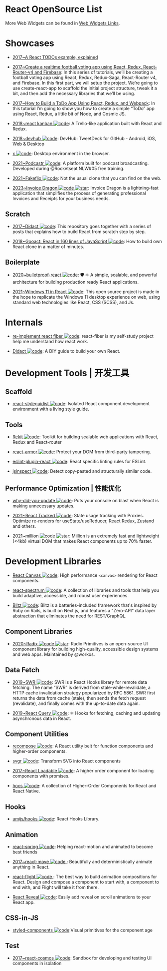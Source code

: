# React OpenSource List

More Web Widgets can be found in [Web Widgets Links](https://github.com/wx-chevalier/Awesome-Lists/blob/master/Web/Widgets/Web-Widgets-List.md).

# Showcases

- [2017~A React TODOs example, explained](https://hackernoon.com/a-react-todos-example-explained-6df53cdebed1)

- [2017~Create a realtime football voting app using React, Redux, React-Router-v4 and Firebase](https://parg.co/bhD): In this series of tutorials, we’ll be creating a football voting app using React, Redux, Redux-Saga, React-Router v4, and Firebase. In this first part, we will setup the project. We’re going to use create-react-app to scaffold the initial project structure, tweak it a bit, and then add the necessary libraries that we’ll be using.

- [2017~How to Build a ToDo App Using React, Redux, and Webpack](https://parg.co/bMT): In this tutorial I’m going to show you how to create a simple “ToDo” app using React, Redux, a little bit of Node, and Cosmic JS.

- [2018~react kanban ![code](https://ng-tech.icu/assets/code.svg)](https://github.com/yogaboll/react-kanban): A Trello-like application built with React and Redux.

- [2018~devhub ![code](https://ng-tech.icu/assets/code.svg)](https://github.com/devhubapp/devhub): DevHub: TweetDeck for GitHub - Android, iOS, Web & Desktop

- [x ![code](https://ng-tech.icu/assets/code.svg)](https://github.com/DustinBrett/x): Desktop environment in the browser.

- [2021~Podcastr ![code](https://ng-tech.icu/assets/code.svg)](https://github.com/josepholiveira/podcastr): A platform built for podcast broadcasting. Developed during @Rocketseat NLW#05 free training.

- [2021~Fakeflix ![code](https://ng-tech.icu/assets/code.svg)](https://github.com/Th3Wall/Fakeflix): Not the usual clone that you can find on the web.

- [2023~Invoice Dragon ![code](https://ng-tech.icu/assets/code.svg) ![star](https://img.shields.io/github/stars/LaniJ/invoice-dragon)](https://github.com/LaniJ/invoice-dragon): Invoice Dragon is a lightning-fast application that simplifies the process of generating professional Invoices and Receipts for your business needs.

## Scratch

- [2017~Didact ![code](https://ng-tech.icu/assets/code.svg)](https://github.com/hexacta/didact): This repository goes together with a series of posts that explains how to build React from scratch step by step.

- [2018~Gooact: React in 160 lines of JavaScript ![code](https://ng-tech.icu/assets/code.svg)](https://parg.co/Y5s): How to build own React clone in a matter of minutes.

## Boilerplate

- [2020~bulletproof-react ![code](https://ng-tech.icu/assets/code.svg)](https://github.com/alan2207/bulletproof-react): 🛡️ ⚛️ A simple, scalable, and powerful architecture for building production ready React applications.

- [2021~Windows 11 in React ![code](https://ng-tech.icu/assets/code.svg)](https://github.com/blueedgetechno/windows11): This open source project is made in the hope to replicate the Windows 11 desktop experience on web, using standard web technologies like React, CSS (SCSS), and Js.

# Internals

- [re-implement react fiber ![code](https://ng-tech.icu/assets/code.svg)](https://github.com/tranbathanhtung/react-fiber-implement): react-fiber is my self-study project help me understand how react work.

- [Didact ![code](https://ng-tech.icu/assets/code.svg)](https://github.com/pomber/didact): A DIY guide to build your own React.

# Development Tools | 开发工具

## Scaffold

- [react-styleguidist ![code](https://ng-tech.icu/assets/code.svg)](https://github.com/styleguidist/react-styleguidist): Isolated React component development environment with a living style guide.

## Tools

- [Rekit ![code](https://ng-tech.icu/assets/code.svg)](https://github.com/supnate/rekit): Toolkit for building scalable web applications with React, Redux and React-router

- [react-armor ![code](https://ng-tech.icu/assets/code.svg)](https://github.com/elierotenberg/react-armor): Protect your DOM from third-party tampering.

- [eslint-plugin-react ![code](https://ng-tech.icu/assets/code.svg)](https://parg.co/b11): React specific linting rules for ESLint.

- [jsinspect ![code](https://ng-tech.icu/assets/code.svg)](https://github.com/danielstjules/jsinspect): Detect copy-pasted and structurally similar code.

## Performance Optimization | 性能优化

- [why-did-you-update ![code](https://ng-tech.icu/assets/code.svg)](https://github.com/garbles/why-did-you-update): Puts your console on blast when React is making unnecessary updates.

- [2021~React Tracked ![code](https://ng-tech.icu/assets/code.svg)](https://github.com/dai-shi/react-tracked): State usage tracking with Proxies. Optimize re-renders for useState/useReducer, React Redux, Zustand and others.

- [2021~million ![code](https://ng-tech.icu/assets/code.svg) ![star](https://img.shields.io/github/stars/aidenybai/million)](https://github.com/aidenybai/million): Million is an extremely fast and lightweight (<4kb) virtual DOM that makes React components up to 70% faster.

# Development Libraries

- [React Canvas ![code](https://ng-tech.icu/assets/code.svg)](https://github.com/Flipboard/react-canvas): High performance `<canvas>` rendering for React components.

- [react-spectrum ![code](https://ng-tech.icu/assets/code.svg)](https://github.com/adobe/react-spectrum): A collection of libraries and tools that help you build adaptive, accessible, and robust user experiences.

- [Blitz ![code](https://ng-tech.icu/assets/code.svg)](https://blitzjs.com/): Blitz is a batteries-included framework that's inspired by Ruby on Rails, is built on Next.js, and features a "Zero-API" data layer abstraction that eliminates the need for REST/GraphQL.

## Component Libraries

- [2020~Radix ![code](https://ng-tech.icu/assets/code.svg) ![star](https://img.shields.io/github/stars/radix-ui/primitives)](https://github.com/radix-ui/primitives): Radix Primitives is an open-source UI component library for building high-quality, accessible design systems and web apps. Maintained by @workos.

## Data Fetch

- [2019~SWR ![code](https://ng-tech.icu/assets/code.svg)](https://github.com/zeit/swr): SWR is a React Hooks library for remote data fetching. The name “SWR” is derived from stale-while-revalidate, a HTTP cache invalidation strategy popularized by RFC 5861. SWR first returns the data from cache (stale), then sends the fetch request (revalidate), and finally comes with the up-to-date data again.

- [2019~React Query ![code](https://ng-tech.icu/assets/code.svg)](https://github.com/tannerlinsley/react-query): ⚛️ Hooks for fetching, caching and updating asynchronous data in React.

## Component Utilities

- [recompose ![code](https://ng-tech.icu/assets/code.svg)](https://github.com/acdlite/recompose/blob/master/docs/API.md#withstate): A React utility belt for function components and higher-order components.

- [svgr ![code](https://ng-tech.icu/assets/code.svg)](https://github.com/smooth-code/svgr): Transform SVG into React components

- [2017~React Loadable ![code](https://ng-tech.icu/assets/code.svg)](https://github.com/thejameskyle/react-loadable): A higher order component for loading components with promises.

- [hocs ![code](https://ng-tech.icu/assets/code.svg)](https://github.com/deepsweet/hocs): A collection of Higher-Order Components for React and React Native.

## Hooks

- [umijs/hooks ![code](https://ng-tech.icu/assets/code.svg)](https://github.com/umijs/hooks): React Hooks Library.

## Animation

- [react-spring ![code](https://ng-tech.icu/assets/code.svg)](https://github.com/drcmda/react-spring): Helping react-motion and animated to become best friends

- [2017~react-move ![code](https://ng-tech.icu/assets/code.svg) ](https://github.com/tannerlinsley/react-move): Beautifully and deterministically animate anything in React.

- [react-flight ![code](https://ng-tech.icu/assets/code.svg) ](https://github.com/jondot/react-flight): The best way to build animation compositions for React. Design and compose a component to start with, a component to end with, and Flight will take it from there.

- [React Reveal ![code](https://ng-tech.icu/assets/code.svg)](https://github.com/rnosov/react-reveal): Easily add reveal on scroll animations to your React app.

## CSS-in-JS

- [styled-components ![code](https://ng-tech.icu/assets/code.svg)](https://github.com/styled-components/styled-components):Visual primitives for the component age

## Test

- [2017~react-cosmos ![code](https://ng-tech.icu/assets/code.svg)](https://cubox.pro/c/SwAGqu): Sandbox for developing and testing UI components in isolation
